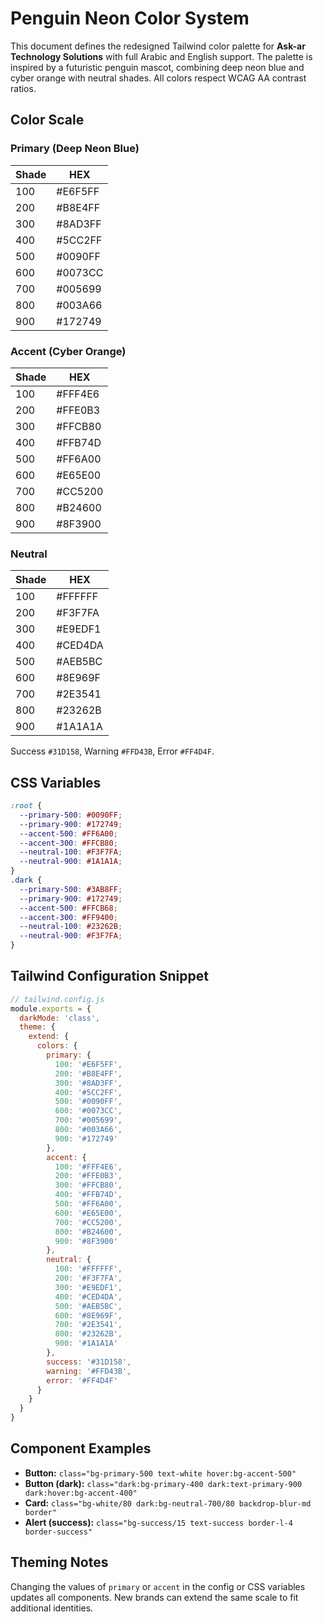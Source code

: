 # Penguin Neon Color System

This document defines the redesigned Tailwind color palette for **Ask-ar Technology Solutions** with full Arabic and English support. The palette is inspired by a futuristic penguin mascot, combining deep neon blue and cyber orange with neutral shades. All colors respect WCAG AA contrast ratios.

## Color Scale

### Primary (Deep Neon Blue)
| Shade | HEX |
|-------|-----|
| 100 | #E6F5FF |
| 200 | #B8E4FF |
| 300 | #8AD3FF |
| 400 | #5CC2FF |
| 500 | #0090FF |
| 600 | #0073CC |
| 700 | #005699 |
| 800 | #003A66 |
| 900 | #172749 |

### Accent (Cyber Orange)
| Shade | HEX |
|-------|-----|
| 100 | #FFF4E6 |
| 200 | #FFE0B3 |
| 300 | #FFCB80 |
| 400 | #FFB74D |
| 500 | #FF6A00 |
| 600 | #E65E00 |
| 700 | #CC5200 |
| 800 | #B24600 |
| 900 | #8F3900 |

### Neutral
| Shade | HEX |
|-------|-----|
| 100 | #FFFFFF |
| 200 | #F3F7FA |
| 300 | #E9EDF1 |
| 400 | #CED4DA |
| 500 | #AEB5BC |
| 600 | #8E969F |
| 700 | #2E3541 |
| 800 | #23262B |
| 900 | #1A1A1A |

Success `#31D158`, Warning `#FFD43B`, Error `#FF4D4F`.

## CSS Variables

```css
:root {
  --primary-500: #0090FF;
  --primary-900: #172749;
  --accent-500: #FF6A00;
  --accent-300: #FFCB80;
  --neutral-100: #F3F7FA;
  --neutral-900: #1A1A1A;
}
.dark {
  --primary-500: #3AB8FF;
  --primary-900: #172749;
  --accent-500: #FFCB68;
  --accent-300: #FF9400;
  --neutral-100: #23262B;
  --neutral-900: #F3F7FA;
}
```

## Tailwind Configuration Snippet

```js
// tailwind.config.js
module.exports = {
  darkMode: 'class',
  theme: {
    extend: {
      colors: {
        primary: {
          100: '#E6F5FF',
          200: '#B8E4FF',
          300: '#8AD3FF',
          400: '#5CC2FF',
          500: '#0090FF',
          600: '#0073CC',
          700: '#005699',
          800: '#003A66',
          900: '#172749'
        },
        accent: {
          100: '#FFF4E6',
          200: '#FFE0B3',
          300: '#FFCB80',
          400: '#FFB74D',
          500: '#FF6A00',
          600: '#E65E00',
          700: '#CC5200',
          800: '#B24600',
          900: '#8F3900'
        },
        neutral: {
          100: '#FFFFFF',
          200: '#F3F7FA',
          300: '#E9EDF1',
          400: '#CED4DA',
          500: '#AEB5BC',
          600: '#8E969F',
          700: '#2E3541',
          800: '#23262B',
          900: '#1A1A1A'
        },
        success: '#31D158',
        warning: '#FFD43B',
        error: '#FF4D4F'
      }
    }
  }
}
```

## Component Examples

- **Button:** `class="bg-primary-500 text-white hover:bg-accent-500"`
- **Button (dark):** `class="dark:bg-primary-400 dark:text-primary-900 dark:hover:bg-accent-400"`
- **Card:** `class="bg-white/80 dark:bg-neutral-700/80 backdrop-blur-md border"`
- **Alert (success):** `class="bg-success/15 text-success border-l-4 border-success"`

## Theming Notes

Changing the values of `primary` or `accent` in the config or CSS variables updates all components. New brands can extend the same scale to fit additional identities.
